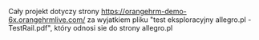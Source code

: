 Cały projekt dotyczy strony https://orangehrm-demo-6x.orangehrmlive.com/
za wyjatkiem pliku "test eksploracyjny allegro.pl - TestRail.pdf", który odnosi sie do strony allegro.pl
